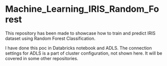 # Machine_Learning_IRIS_Random_Forest
This repository has been made to showcase how to train and predict  IRIS dataset using Random Forest Classification.

I have done this poc in Databricks notebook and ADLS. The connection settings for ADLS is a part of cluster configuration, not shown here. It will be covered in some other repositories.

